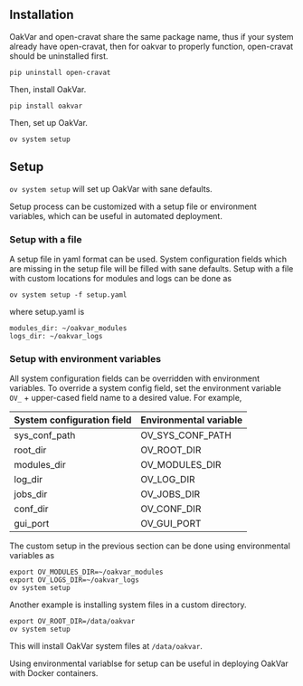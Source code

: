 ## Installation

OakVar and open-cravat share the same package name, thus if your system already have open-cravat, then for oakvar to properly function, open-cravat should be uninstalled first.

    pip uninstall open-cravat

Then, install OakVar.

    pip install oakvar

Then, set up OakVar.

    ov system setup

## Setup

`ov system setup` will set up OakVar with sane defaults.

Setup process can be customized with a setup file or environment variables, which can be useful in automated deployment.

### Setup with a file

A setup file in yaml format can be used. System configuration fields which are missing in the setup file will be filled with sane defaults. Setup with a file with custom locations for modules and logs can be done as

    ov system setup -f setup.yaml

where setup.yaml is

    modules_dir: ~/oakvar_modules
    logs_dir: ~/oakvar_logs

### Setup with environment variables

All system configuration fields can be overridden with environment variables. To override a system config field, set the environment variable `OV_` + upper-cased field name to a desired value. For example, 

System configuration field | Environmental variable |
---------------------------|--------------|
sys_conf_path | OV_SYS_CONF_PATH |
root_dir | OV_ROOT_DIR |
modules_dir | OV_MODULES_DIR |
log_dir | OV_LOG_DIR |
jobs_dir | OV_JOBS_DIR |
conf_dir | OV_CONF_DIR |
gui_port | OV_GUI_PORT |

The custom setup in the previous section can be done using environmental variables as

    export OV_MODULES_DIR=~/oakvar_modules
    export OV_LOGS_DIR=~/oakvar_logs
    ov system setup

Another example is installing system files in a custom directory.

    export OV_ROOT_DIR=/data/oakvar
    ov system setup

This will install OakVar system files at `/data/oakvar`.

Using environmental variablse for setup can be useful in deploying OakVar with Docker containers.

